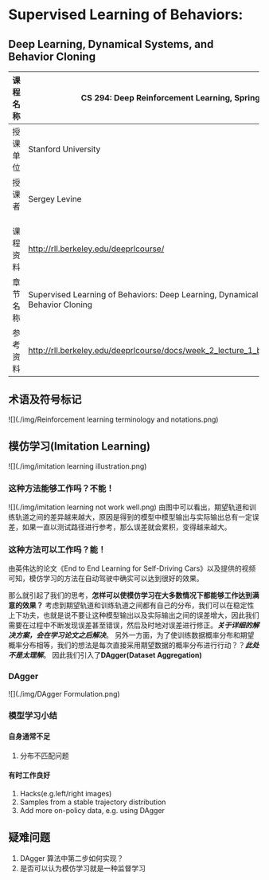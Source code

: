 # Supervised Learning of Behaviors:  
## Deep Learning, Dynamical Systems, and Behavior Cloning

| 课程名称 | CS 294: Deep Reinforcement Learning, Spring 2017 | 
| ------- | ---------------------------------- |
| 授课单位 | Stanford University |
| 授课者   | Sergey Levine      |  
| 课程资料 | http://rll.berkeley.edu/deeprlcourse/ |
| 章节名称 | Supervised Learning of Behaviors: Deep Learning, Dynamical Systems, and Behavior Cloning |
| 参考资料 | http://rll.berkeley.edu/deeprlcourse/docs/week_2_lecture_1_behavior_cloning.pdf |

## 术语及符号标记
![](./img/Reinforcement learning terminology and notations.png)

## 模仿学习(Imitation Learning)
![](./img/imitation learning illustration.png)

### 这种方法能够工作吗？不能！
![](./img/imitation learning not work well.png)
由图中可以看出，期望轨道和训练轨道之间的差异越来越大，原因是得到的模型中模型输出与实际输出总有一定误差，如果一直以测试路径进行参考，那么误差就会累积，变得越来越大。
### 这种方法可以工作吗？能！
由英伟达的论文《End to End Learning for Self-Driving Cars》以及提供的视频可知，模仿学习的方法在自动驾驶中确实可以达到很好的效果。

那么就引起了我们的思考，**怎样可以使模仿学习在大多数情况下都能够工作达到满意的效果？**
考虑到期望轨道和训练轨道之间都有自己的分布，我们可以在稳定性上下功夫，也就是说不要让这种模型输出以及实际输出之间的误差增大，因此我们需要在过程中不断发现误差甚至错误，然后及时地对误差进行修正。***关于详细的解决方案，会在学习论文之后解决***。
另外一方面，为了使训练数据概率分布和期望概率分布相等，我们的想法是每次直接采用期望数据的概率分布进行行动？？***此处不是太理解***。
因此我们引入了**DAgger(Dataset Aggregation)**
### DAgger
![](./img/DAgger Formulation.png)

### 模型学习小结
#### 自身通常不足
1. 分布不匹配问题

#### 有时工作良好
1. Hacks(e.g.left/right images)
2. Samples from a stable trajectory distribution
3. Add more on-policy data, e.g. using DAgger
## 疑难问题 
1. DAgger 算法中第二步如何实现？
2. 是否可以认为模仿学习就是一种监督学习
